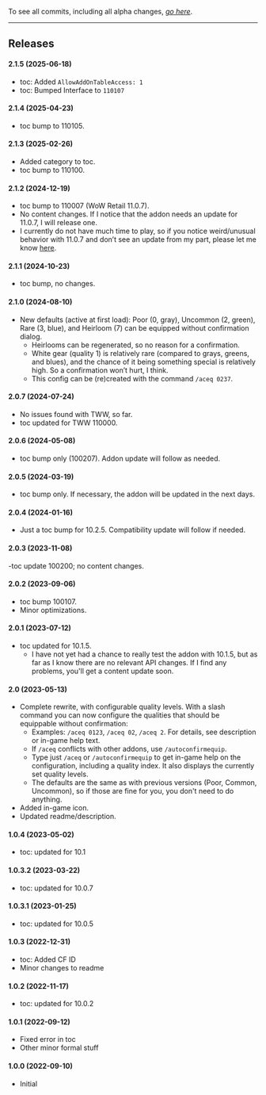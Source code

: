 To see all commits, including all alpha changes, [*go here*](https://github.com/tflo/AutoConfirmEquip/commits/master/).

---

## Releases

#### 2.1.5 (2025-06-18)

- toc: Added `AllowAddOnTableAccess: 1`
- toc: Bumped Interface to `110107`

#### 2.1.4 (2025-04-23)

- toc bump to 110105.

#### 2.1.3 (2025-02-26)

- Added category to toc.
- toc bump to 110100.

#### 2.1.2 (2024-12-19)

- toc bump to 110007 (WoW Retail 11.0.7).
- No content changes. If I notice that the addon needs an update for 11.0.7, I will release one.
- I currently do not have much time to play, so if you notice weird/unusual behavior with 11.0.7 and don’t see an update from my part, please let me know [here](https://github.com/tflo/AutoConfirmEquip/issues).

#### 2.1.1 (2024-10-23)

- toc bump, no changes.

#### 2.1.0 (2024-08-10)

- New defaults (active at first load): Poor (0, gray), Uncommon (2, green), Rare (3, blue), and Heirloom (7) can be equipped without confirmation dialog.
    - Heirlooms can be regenerated, so no reason for a confirmation.
    - White gear (quality 1) is relatively rare (compared to grays, greens, and blues), and the chance of it being something special is relatively high. So a confirmation won’t hurt, I think.
    - This config can be (re)created with the command `/aceq 0237`.

#### 2.0.7 (2024-07-24)

- No issues found with TWW, so far.
- toc updated for TWW 110000.

#### 2.0.6 (2024-05-08)

- toc bump only (100207). Addon update will follow as needed.

#### 2.0.5 (2024-03-19)

- toc bump only. If necessary, the addon will be updated in the next days.

#### 2.0.4 (2024-01-16)

- Just a toc bump for 10.2.5. Compatibility update will follow if needed.

#### 2.0.3 (2023-11-08)

-toc update 100200; no content changes.

#### 2.0.2 (2023-09-06)

- toc bump 100107.
- Minor optimizations.

#### 2.0.1 (2023-07-12)

- toc updated for 10.1.5.
  - I have not yet had a chance to really test the addon with 10.1.5, but as far as I know there are no relevant API changes. If I find any problems, you'll get a content update soon.

#### 2.0 (2023-05-13)

- Complete rewrite, with configurable quality levels. With a slash command you can now configure the qualities that should be equippable without confirmation:
  - Examples: `/aceq 0123`, `/aceq 02`, `/aceq 2`. For details, see description or in-game help text.
  - If `/aceq` conflicts with other addons, use `/autoconfirmequip`.
  - Type just `/aceq` or `/autoconfirmequip` to get in-game help on the configuration, including a quality index. It also displays the currently set quality levels.
  - The defaults are the same as with previous versions (Poor, Common, Uncommon), so if those are fine for you, you don't need to do anything.
- Added in-game icon.
- Updated readme/description.

#### 1.0.4 (2023-05-02)

- toc: updated for 10.1

#### 1.0.3.2 (2023-03-22)

- toc: updated for 10.0.7

#### 1.0.3.1 (2023-01-25)

- toc: updated for 10.0.5

#### 1.0.3 (2022-12-31)

- toc: Added CF ID
- Minor changes to readme

#### 1.0.2 (2022-11-17)

- toc: updated for 10.0.2

#### 1.0.1 (2022-09-12)

- Fixed error in toc
- Other minor formal stuff

#### 1.0.0 (2022-09-10)

- Initial

